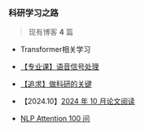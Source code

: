 ### 科研学习之路

> 现有博客 **4** 篇

- Transformer相关学习
- [【专业课】语音信号处理](./Voice_signal_processing.md)

- [【追求】做科研的关键](./DoResearch.md)
- 【2024.10】[2024 年 10 月论文阅读](./2410.md)

- [NLP Attention 100 问](NLPatten100.md)
